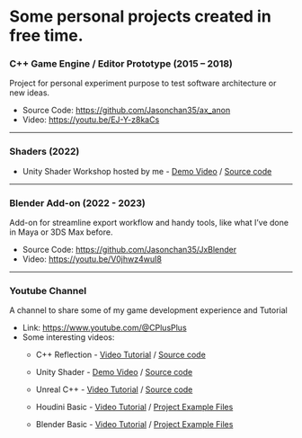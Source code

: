# Some personal projects created in free time.

### C++ Game Engine / Editor Prototype (2015 – 2018)
Project for personal experiment purpose to test software architecture or new ideas.
- Source Code: https://github.com/Jasonchan35/ax_anon
- Video: https://youtu.be/EJ-Y-z8kaCs

----
### Shaders (2022)
- Unity Shader Workshop hosted by me - 
	[Demo Video](https://www.youtube.com/playlist?list=PLeGk08zVu457yLrs9xZd5mULQld0MopVh)
	/ [Source code](https://github.com/SimpleTalkCpp/workshop-2021-07-unity-shader)

----
### Blender Add-on (2022 - 2023)
Add-on for streamline export workflow and handy tools, like what I’ve done in Maya or 3DS Max before.
- Source Code: https://github.com/Jasonchan35/JxBlender
- Video: https://youtu.be/V0jhwz4wuI8

----
### Youtube Channel
A channel to share some of my game development experience and Tutorial
- Link: https://www.youtube.com/@CPlusPlus
- Some interesting videos:
	- C++ Reflection -
		[Video Tutorial](https://www.youtube.com/watch?v=JrozPLUAFH0)
		/ [Source code](https://github.com/SimpleTalkCpp/SimpleTalkCpp_Tutorial/tree/main/Advance%20C++/004%20Reflection)

	- Unity Shader - 
		[Demo Video](https://www.youtube.com/playlist?list=PLeGk08zVu457yLrs9xZd5mULQld0MopVh) 
		/ [Source code](https://github.com/SimpleTalkCpp/workshop-2021-07-unity-shader)

	- Unreal C++ - 
		[Video Tutorial](https://www.youtube.com/playlist?list=PLeGk08zVu457Bkp3EYRqTP0QHue9T0drG)
		/ [Source code](https://github.com/SimpleTalkCpp/SimpleTalkCpp_UnrealExamples/tree/main/Unreal_Cpp/MyProject)
	- Houdini Basic -
		[Video Tutorial](https://www.youtube.com/playlist?list=PLeGk08zVu457CnZ_fxvPEfnzYsYn2sXtf)
		/ [Project Example Files](https://github.com/SimpleTalkCpp/SimpleTalkCpp_HoudiniExamples)
	- Blender Basic -
		[Video Tutorial](https://www.youtube.com/playlist?list=PLeGk08zVu457IxDuLcLa9LfFM6MChGfJx)
		/ [Project Example Files](https://github.com/SimpleTalkCpp/SimpleTalkCpp_Blender)
